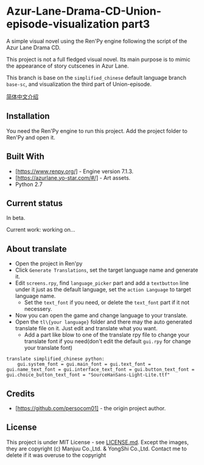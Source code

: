 # Azur-Lane-Drama-CD-Union-episode-visualization part3

A simple visual novel using the Ren'Py engine following the script of the Azur Lane Drama CD.

This project is not a full fledged visual novel. Its main purpose is to mimic the appearance of story cutscenes in Azur Lane.

This branch is base on the `simplified_chinese` default language branch `base-sc`, and visualization the third part of Union-episode.

[简体中文介绍](./README.simplified_chinese.md)

## Installation

You need the Ren'Py engine to run this project. Add the project folder to Ren'Py and open it.

## Built With

* [https://www.renpy.org/] - Engine version 7.1.3.
* [https://azurlane.yo-star.com/#/] - Art assets.
* Python 2.7

## Current status

In beta.

Current work:
working on...

## About translate

- Open the project in Ren'py
- Click `Generate Translations`, set the target language name and generate it.
- Edit `screens.rpy`, find `language_picker` part and add a `textbutton` line under it just as the default language, set the `action Language` to target language name.
  -  Set the `text_font` if you need, or delete the `text_font` part if it not necessery.
- Now you can open the game and change language to your translate.
- Open the `tl\{your language}` folder and there may the auto generated translate file on it. Just edit and translate what you want.
  - Add a part like blow to one of the translate rpy file to change your translate font if you need(don't edit the default `gui.rpy` for change your translate font)

```
translate simplified_chinese python:
    gui.system_font = gui.main_font = gui.text_font = gui.name_text_font = gui.interface_text_font = gui.button_text_font = gui.choice_button_text_font = "SourceHanSans-Light-Lite.ttf"
```

## Credits

* [https://github.com/persocom01] - the origin project author.

## License

This project is under MIT License - see [LICENSE.md](LICENSE.md).
Except the images, they are copyright (c) Manjuu Co.,Ltd. & YongShi Co.,Ltd. Contact me to delete if it was overuse to the copyright
